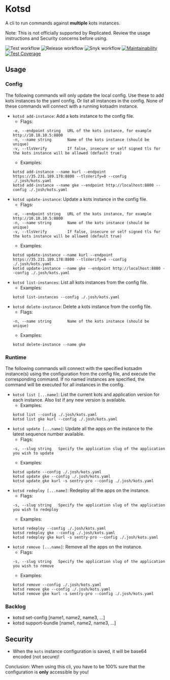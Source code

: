 # Kotsd

A cli to run commands against **multiple** kots instances.

Note: This is not officially supported by Replicated. Review the usage instructions and Security concerns before using.

![Test workflow](https://github.com/jdewinne/kotsd/actions/workflows/test.yaml/badge.svg)
![Release workflow](https://github.com/jdewinne/kotsd/actions/workflows/release.yaml/badge.svg)
![Snyk workflow](https://github.com/jdewinne/kotsd/actions/workflows/snyk.yaml/badge.svg)
[![Maintainability](https://api.codeclimate.com/v1/badges/2bbb51a1cb5240a2ccd8/maintainability)](https://codeclimate.com/github/jdewinne/kotsd/maintainability)
[![Test Coverage](https://api.codeclimate.com/v1/badges/2bbb51a1cb5240a2ccd8/test_coverage)](https://codeclimate.com/github/jdewinne/kotsd/test_coverage)

## Usage

### Config

The following commands will only update the local config. Use these to add kots instances to the yaml config. Or list all instances in the config. None of these commands will connect with a running kotsadm instance.

* `kotsd add-instance`: Add a kots instance to the config file.
  * Flags:
  ```
  -e, --endpoint string   URL of the kots instance, for example http://10.10.10.5:8800
  -n, --name string       Name of the kots instance (should be unique)
  -v, --tlsVerify         If false, insecure or self signed tls for the kots instance will be allowed (default true)
  ```
  * Examples:
  ```
  kotsd add-instance --name kurl --endpoint https://35.231.189.178:8800 --tlsVerify=0 --config ./.josh/kots.yaml
  kotsd add-instance --name gke --endpoint http://localhost:8800 --config ./.josh/kots.yaml
  ```
* `kotsd update-instance`: Update a kots instance in the config file.
  * Flags:
  ```
  -e, --endpoint string   URL of the kots instance, for example http://10.10.10.5:8800
  -n, --name string       Name of the kots instance (should be unique)
  -v, --tlsVerify         If false, insecure or self signed tls for the kots instance will be allowed (default true)
  ```
  * Examples:
  ```
  kotsd update-instance --name kurl --endpoint https://35.231.189.178:8800 --tlsVerify=0 --config ./.josh/kots.yaml
  kotsd update-instance --name gke --endpoint http://localhost:8800 --config ./.josh/kots.yaml
  ```
* `kotsd list-instances`: List all kots instances from the config file.
  * Examples:
  ```
  kotsd list-instances --config ./.josh/kots.yaml
  ```
* `kotsd delete-instance`: Delete a kots instance from the config file.
  * Flags:
  ```
  -n, --name string       Name of the kots instance (should be unique)
  ```
  * Examples:
  ```
  kotsd delete-instance --name gke
  ```

### Runtime

The following commands will connect with the specified kotsadm instance(s) using the configuration from the config file, and execute the corresponding command. If no named instances are specified, the command will be executed for all instances in the config.

* `kotsd list [...name]`: List the current kots and application version for each instance. Also list if any new version is available.
  * Examples:
  ```
  kotsd list --config ./.josh/kots.yaml
  kotsd list gke kurl --config ./.josh/kots.yaml
  ```
* `kotsd update [...name]`: Update all the apps on the instance to the latest sequence number available.
  * Flags:
  ```
  -s, --slug string   Specify the application slug of the application you wish to update
  ```
  * Examples:
  ```
  kotsd update --config ./.josh/kots.yaml
  kotsd update gke --config ./.josh/kots.yaml
  kotsd update gke kurl -s sentry-pro --config ./.josh/kots.yaml
  ```
* `kotsd redeploy [...name]`: Redeploy all the apps on the instance.
  * Flags:
  ```
  -s, --slug string   Specify the application slug of the application you wish to redeploy
  ```
  * Examples:
  ```
  kotsd redeploy --config ./.josh/kots.yaml
  kotsd redeploy gke --config ./.josh/kots.yaml
  kotsd redeploy gke kurl -s sentry-pro --config ./.josh/kots.yaml
  ```
* `kotsd remove [...name]`: Remove all the apps on the instance.
  * Flags:
  ```
  -s, --slug string   Specify the application slug of the application you wish to remove
  ```
  * Examples:
  ```
  kotsd remove --config ./.josh/kots.yaml
  kotsd remove gke --config ./.josh/kots.yaml
  kotsd remove gke kurl -s sentry-pro --config ./.josh/kots.yaml
  ```

### Backlog

* kotsd set-config [name1, name2, name3, ...]
* kotsd support-bundle [name1, name2, name3, ...]

## Security

* When the `kots` instance configuration is saved, it will be base64 encoded (not secure)!

Conclusion: When using this cli, you have to be 100% sure that the configuration is **only** accessible by you!
